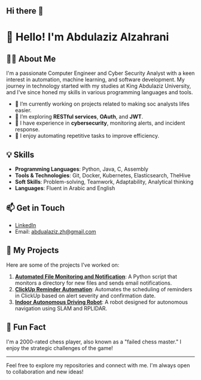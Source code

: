 ## Hi there 👋


# 👋 Hello! I'm Abdulaziz Alzahrani

## 👨‍💻 About Me
I'm a passionate Computer Engineer and Cyber Security Analyst with a keen interest in automation, machine learning, and software development. My journey in technology started with my studies at King Abdulaziz University, and I've since honed my skills in various programming languages and tools.

- 🔭 I’m currently working on projects related to making soc analysts lifes easier. 
- 🌱 I’m exploring **RESTful services**, **OAuth**, and **JWT**.
- 💼 I have experience in **cybersecurity**, monitoring alerts, and incident response.
- 🤖 I enjoy automating repetitive tasks to improve efficiency.

## 💡 Skills
- **Programming Languages**: Python, Java, C, Assembly
- **Tools & Technologies**: Git, Docker, Kubernetes, Elasticsearch, TheHive
- **Soft Skills**: Problem-solving, Teamwork, Adaptability, Analytical thinking
- **Languages**: Fluent in Arabic and English

## 📫 Get in Touch
- [LinkedIn](https://www.linkedin.com/in/abdulaziz-alzahrani-134660173)
- Email: [abdualaziz.zh@gmail.com](mailto:abdualaziz.zh@gmail.com)

## 🌟 My Projects
Here are some of the projects I've worked on:

1. **[Automated File Monitoring and Notification](https://github.com/yourusername/File_Monitoring_Automation)**: A Python script that monitors a directory for new files and sends email notifications.
2. **[ClickUp Reminder Automation](https://github.com/yourusername/ClickUp_Reminder_Automation)**: Automates the scheduling of reminders in ClickUp based on alert severity and confirmation date.
3. **[Indoor Autonomous Driving Robot](https://github.com/yourusername/Indoor_Autonomous_Robot)**: A robot designed for autonomous navigation using SLAM and RPLIDAR.

## 🚀 Fun Fact
I'm a 2000-rated chess player, also known as a "failed chess master." I enjoy the strategic challenges of the game!

---

Feel free to explore my repositories and connect with me. I'm always open to collaboration and new ideas!


